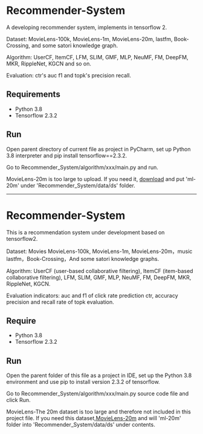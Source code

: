 # Recommender-System

A developing recommender system, implements in tensorflow 2.

Dataset: MovieLens-100k, MovieLens-1m, MovieLens-20m, lastfm, Book-Crossing, and some satori knowledge graph.

Algorithm: UserCF, ItemCF, LFM, SLIM, GMF, MLP, NeuMF, FM, DeepFM, MKR, RippleNet, KGCN and so on.

Evaluation: ctr's auc f1 and topk's precision recall.

## Requirements

* Python 3.8
* Tensorflow 2.3.2

## Run

Open parent directory of current file as project in PyCharm, set up Python 3.8 interpreter and pip install tensorflow==2.3.2.

Go to Recommender_System/algorithm/xxx/main.py and run.

MovieLens-20m is too large to upload. If you need it, [download](http://files.grouplens.org/datasets/movielens/ml-20m.zip) and put 'ml-20m' under 'Recommender_System/data/ds' folder.

---

# Recommender-System

This is a recommendation system under development based on tensorflow2.

Dataset: Movies MovieLens-100k, MovieLens-1m, MovieLens-20m，music lastfm，Book-Crossing，And some satori knowledge graphs.

Algorithm: UserCF (user-based collaborative filtering), ItemCF (item-based collaborative filtering), LFM, SLIM, GMF, MLP, NeuMF, FM, DeepFM, MKR, RippleNet, KGCN.

Evaluation indicators: auc and f1 of click rate prediction ctr, accuracy precision and recall rate of topk evaluation.

## Require

* Python 3.8
* Tensorflow 2.3.2

## Run

Open the parent folder of this file as a project in IDE, set up the Python 3.8 environment and use pip to install version 2.3.2 of tensorflow.

Go to Recommender_System/algorithm/xxx/main.py source code file and click Run.

MovieLens-The 20m dataset is too large and therefore not included in this project file. If you need this dataset,[MovieLens-20m](http://files.grouplens.org/datasets/movielens/ml-20m.zip) and will 'ml-20m' folder into 'Recommender_System/data/ds' under contents.
